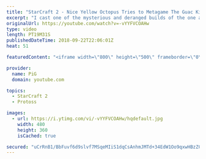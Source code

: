 ```yaml
---
title: "StarCraft 2 - Nice Yellow Octopus Tries to Metagame The Guac King | The Florencio Files #27"
excerpt: "I cast one of the mysterious and deranged builds of the one and only Florencio, the dude that invented the proxy nexus recall rush  -- Watch live at https://www.twitch.tv/x5_pig"
originalUrl: https://youtube.com/watch?v=-vYYFVCOAHw
type: video
length: PT19M31S
publishedDateTime: 2018-09-22T22:06:01Z
heat: 51

featuredContent: "<iframe width=\"800\" height=\"500\" frameborder=\"0\" src=\"https://www.youtube.com/embed/-vYYFVCOAHw\" allow=\"accelerometer; autoplay; encrypted-media; gyroscope; picture-in-picture\" allowfullscreen></iframe>"

provider:
  name: PiG
  domain: youtube.com

topics:
  - StarCraft 2
  - Protoss

images:
  - url: https://i.ytimg.com/vi/-vYYFVCOAHw/hqdefault.jpg
    width: 480
    height: 360
    isCached: true

secured: "uCrRnB1/BbFuvf6d9slvf7MSqeMIiS1dqCsAnhmJMTd+34EdW1Oo9qxwHBzZCGI+BpkrhTZpvxieLKp+NIwE2oKgyESuGgh/Rj9hDGRxAIGbYuRSbyWyEqjkyHny4Qo45Zd+Nuzi01+n5uQUn92xxMVIgpaybOsCHmUdUdL42dqgbvceQ63Qv/opY835A3ZajmHutU6A1rBe5BRg7b3jaYacK7iNoub8ie0BZMZFRJnN9YJ2fBECsSDxr/6ZRTLfl+2SNHLfFc5axfT+Tkg2+SBKP9MtSW2nRQafrI2BFR87URdMd2j+JunznmqFW+2KqfMvP1Au+CvZThyeDKEwNxBSOW1baiBoKfxYI4hEK7z2YBhOajWgs/+c/1OnzsqZETH4Jc7FveYFx4iY8n6qLZ3BjSo677W4YoQE57NFYsI=;QxHDu3KdYDICTxMc5ntZcw=="
---
```


